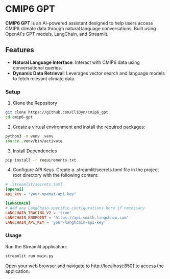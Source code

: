 # CMIP6 GPT

**CMIP6 GPT** is an AI-powered assistant designed to help users access CMIP6 climate data through natural language conversations. Built using OpenAI's GPT models, LangChain, and Streamlit.

## Features

- **Natural Language Interface**: Interact with CMIP6 data using conversational queries.
- **Dynamic Data Retrieval**: Leverages vector search and language models to fetch relevant climate data.


### Setup
1. Clone the Repository

```bash
git clone https://github.com/CliDyn/cmip6_gpt
cd cmip6-gpt
```
2. Create a virtual environment and install the required packages:
```bash
python3 -m venv .venv
source .venv/bin/activate
```
3. Install Dependencies
```bash
pip install -r requirements.txt
```
4. Configure API Keys. Create a .streamlit/secrets.toml file in the project root directory with the following content:
```toml
# .streamlit/secrets.toml
[openai]
api_key = "your-openai-api-key"

[LANGCHAIN]
# Add any LangChain-specific configurations here if necessary
LANGCHAIN_TRACING_V2 = 'true'
LANGCHAIN_ENDPOINT = 'https://api.smith.langchain.com'
LANGCHAIN_API_KEY = 'your-langhcain-api-key'
```

### Usage
Run the Streamlit application:
```bash
streamlit run main.py
```
Open your web browser and navigate to http://localhost:8501 to access the application.
